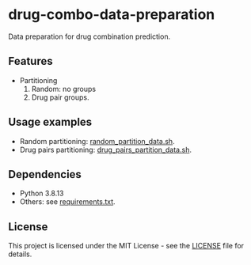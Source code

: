 # drug-combo-data-preparation
Data preparation for drug combination prediction.

## Features
* Partitioning
  1. Random: no groups
  2. Drug pair groups.

## Usage examples
* Random partitioning: [random_partition_data.sh](random_partition_data.sh).
* Drug pairs partitioning: [drug_pairs_partition_data.sh](drug_pairs_partition_data.sh).

## Dependencies
* Python 3.8.13 
* Others: see [requirements.txt](requirements.txt).

## License
This project is licensed under the MIT License - see the [LICENSE](LICENSE) file for details.
